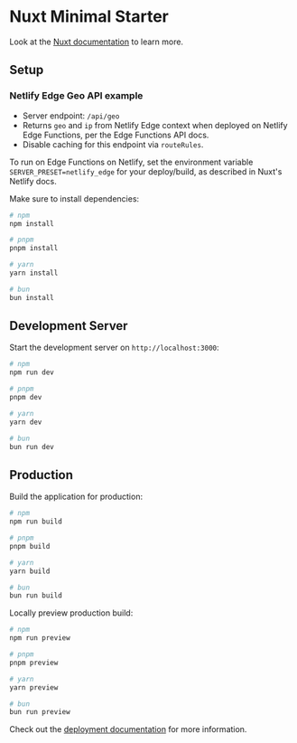 # Nuxt Minimal Starter

Look at the [Nuxt documentation](https://nuxt.com/docs/getting-started/introduction) to learn more.

## Setup

### Netlify Edge Geo API example

- Server endpoint: `/api/geo`
- Returns `geo` and `ip` from Netlify Edge context when deployed on Netlify Edge Functions, per the Edge Functions API docs.
- Disable caching for this endpoint via `routeRules`.

To run on Edge Functions on Netlify, set the environment variable `SERVER_PRESET=netlify_edge` for your deploy/build, as described in Nuxt's Netlify docs.

Make sure to install dependencies:

```bash
# npm
npm install

# pnpm
pnpm install

# yarn
yarn install

# bun
bun install
```

## Development Server

Start the development server on `http://localhost:3000`:

```bash
# npm
npm run dev

# pnpm
pnpm dev

# yarn
yarn dev

# bun
bun run dev
```

## Production

Build the application for production:

```bash
# npm
npm run build

# pnpm
pnpm build

# yarn
yarn build

# bun
bun run build
```

Locally preview production build:

```bash
# npm
npm run preview

# pnpm
pnpm preview

# yarn
yarn preview

# bun
bun run preview
```

Check out the [deployment documentation](https://nuxt.com/docs/getting-started/deployment) for more information.
